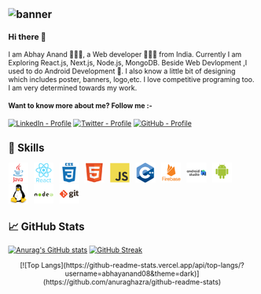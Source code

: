 ![banner](https://user-images.githubusercontent.com/84535835/210224812-31abb115-1194-492e-8caa-a035cbfdc9fd.png)
-----------------------------------------------------------------------------------------------------------------------------------------------------------------------
### Hi there 👋
I am Abhay Anand 🤵🏻‍♂️, a Web developer 👨🏻‍💻 from India. Currently I am Exploring React.js, Next.js, Node.js, MongoDB. Beside Web Devlopment ,I used to do Android Development 📱. I also know a little bit of designing which includes poster, banners, logo,etc. I love competitive programing too. I am very determined towards my work.
#### Want to know more about me? Follow me :- 
<a href="https://www.linkedin.com/in/abhay-anand-15a819212/"><img src="https://img.shields.io/badge/LinkedIn-Profile-0a66c2?logo=LinkedIn" alt="LinkedIn - Profile"></a>
<a href="https://twitter.com/AnandAbhay08"><img src="https://img.shields.io/badge/Twitter-Profile-1DA1F2?logo=Twitter" alt="Twitter - Profile"></a>
<a href="https://github.com/abhayanand08"><img src="https://img.shields.io/badge/GitHub-Profile-000000?logo=Github" alt="GitHub - Profile"></a>

## 💼 Skills
  <div>
  <img src="https://github.com/devicons/devicon/blob/master/icons/java/java-original-wordmark.svg" title="Java" alt="Java" width="40" height="40"/>&nbsp;&nbsp;
  <img src="https://github.com/devicons/devicon/blob/master/icons/react/react-original-wordmark.svg" title="React" alt="React" width="40" height="40"/>&nbsp;&nbsp;
  <img src="https://github.com/devicons/devicon/blob/master/icons/css3/css3-plain-wordmark.svg"  title="CSS3" alt="CSS" width="40" height="40"/>&nbsp;&nbsp;
  <img src="https://github.com/devicons/devicon/blob/master/icons/html5/html5-original.svg" title="HTML5" alt="HTML" width="40" height="40"/>&nbsp;&nbsp;
  <img src="https://github.com/devicons/devicon/blob/master/icons/javascript/javascript-original.svg" title="JavaScript" alt="JavaScript" width="40" height="40"/>&nbsp;&nbsp;
  <img src="https://github.com/devicons/devicon/blob/master/icons/cplusplus/cplusplus-original.svg" title="C++" alt="C++" width="40" height="40"/>&nbsp;&nbsp;
  <img src="https://github.com/devicons/devicon/blob/master/icons/firebase/firebase-plain-wordmark.svg" title="Firebase" alt="Firebase" width="40" height="40"/>&nbsp;&nbsp;
  <img src="https://github.com/devicons/devicon/blob/master/icons/androidstudio/androidstudio-original-wordmark.svg" title="Android Studio"  alt="Android Studio" width="40" height="40"/>&nbsp;&nbsp;
  <img src="https://github.com/devicons/devicon/blob/master/icons/android/android-original-wordmark.svg" title="Android" alt="Android" width="40" height="40"/>&nbsp;&nbsp;
  <img src="https://github.com/devicons/devicon/blob/master/icons/linux/linux-original.svg" title="Linux"  alt="Linux" width="40" height="40"/>&nbsp;&nbsp;
  <img src="https://github.com/devicons/devicon/blob/master/icons/nodejs/nodejs-original-wordmark.svg" title="NodeJS" alt="NodeJS" width="40" height="40"/>&nbsp;&nbsp;
  <img src="https://github.com/devicons/devicon/blob/master/icons/git/git-original-wordmark.svg" title="Git" alt="Git" width="40" height="40"/>
  </div>
  
  ## 📈 GitHub Stats 
 [![Anurag's GitHub stats](https://github-readme-stats.vercel.app/api?username=abhayanand08&show_icons=true&theme=dark)](https://github.com/anuraghazra/github-readme-stats)
  [![GitHub Streak](https://streak-stats.demolab.com?user=abhayanand08&theme=dark)](https://git.io/streak-stats)
  <center>[![Top Langs](https://github-readme-stats.vercel.app/api/top-langs/?username=abhayanand08&theme=dark)](https://github.com/anuraghazra/github-readme-stats)</center>
<!--
**abhayanand08/abhayanand08** is a ✨ _special_ ✨ repository because its `README.md` (this file) appears on your GitHub profile.

Here are some ideas to get you started:

- 🔭 I’m currently working on ...
- 🌱 I’m currently learning ...
- 👯 I’m looking to collaborate on ...
- 🤔 I’m looking for help with ...
- 💬 Ask me about ...
- 📫 How to reach me: ...
- 😄 Pronouns: ...
- ⚡ Fun fact: ...
-->
